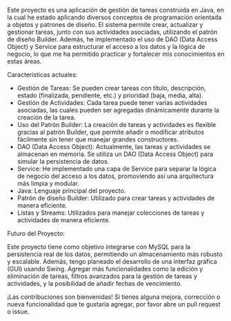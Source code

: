 Este proyecto es una aplicación de gestión de tareas construida en Java, en la cual he estado aplicando diversos conceptos de programación orientada a objetos y patrones de diseño.
El sistema permite crear, actualizar y gestionar tareas, junto con sus actividades asociadas, utilizando el patrón de diseño Builder.
Además, he implementado el uso de DAO (Data Access Object) y Service para estructurar el acceso a los datos y la lógica de negocio, lo que me ha permitido practicar y fortalecer mis conocimientos en estas áreas.

Características actuales:

- Gestión de Tareas: Se pueden crear tareas con título, descripción, estado (finalizada, pendiente, etc.) y prioridad (baja, media, alta).
- Gestión de Actividades: Cada tarea puede tener varias actividades asociadas, las cuales pueden ser agregadas dinámicamente durante la creación de la tarea.
- Uso del Patrón Builder: La creación de tareas y actividades es flexible gracias al patrón Builder, que permite añadir o modificar atributos fácilmente sin tener que manejar grandes constructores.
- DAO (Data Access Object): Actualmente, las tareas y actividades se almacenan en memoria. Se utiliza un DAO (Data Access Object) para simular la persistencia de datos.
- Service: He implementado una capa de Service para separar la lógica de negocio del acceso a los datos, promoviendo así una arquitectura más limpia y modular.
- Java: Lenguaje principal del proyecto.
- Patrón de diseño Builder: Utilizado para crear tareas y actividades de manera eficiente.
- Listas y Streams: Utilizados para manejar colecciones de tareas y actividades de manera eficiente.
  
Futuro del Proyecto:

Este proyecto tiene como objetivo integrarse con MySQL para la persistencia real de los datos, permitiendo un almacenamiento más robusto y escalable.
Además, tengo planeado el desarrollo de una interfaz gráfica (GUI) usando Swing.
Agregar más funcionalidades como la edición y eliminación de tareas, filtros avanzados para la gestión de tareas y actividades, y la posibilidad de añadir fechas de vencimiento.

¡Las contribuciones son bienvenidas! Si tienes alguna mejora, corrección o nueva funcionalidad que te gustaría agregar, por favor abre un pull request o issue.
